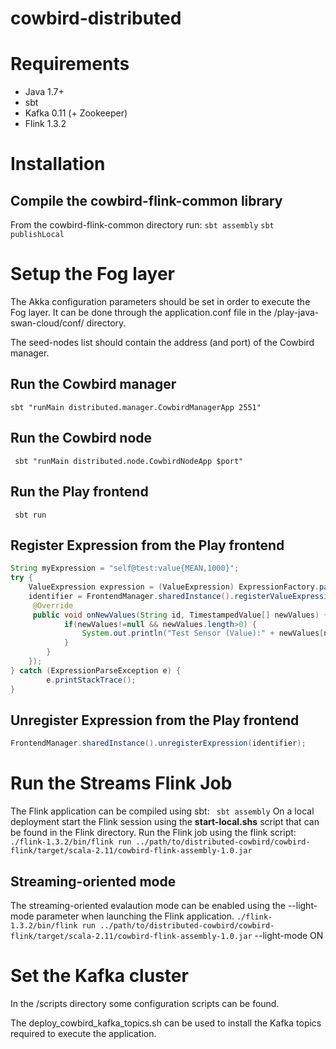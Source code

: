 # cowbird-distributed
# Requirements
* Java 1.7+
* sbt
* Kafka 0.11 (+ Zookeeper)
* Flink 1.3.2

# Installation
## Compile the cowbird-flink-common library
From the cowbird-flink-common directory run:
`sbt assembly`
`sbt publishLocal`

# Setup the Fog layer
The Akka configuration parameters should be set in order to execute the Fog layer. It can be done through the application.conf file in the /play-java-swan-cloud/conf/ directory.

The seed-nodes list should contain the address (and port) of the Cowbird manager.

## Run the Cowbird manager
`sbt "runMain distributed.manager.CowbirdManagerApp 2551"`

## Run the Cowbird node
` sbt "runMain distributed.node.CowbirdNodeApp $port"`

## Run the Play frontend 
` sbt run`

## Register Expression from the Play frontend
```Java
String myExpression = "self@test:value{MEAN,1000}";
try {
    ValueExpression expression = (ValueExpression) ExpressionFactory.parse(myExpression);
    identifier = FrontendManager.sharedInstance().registerValueExpression(expression, new ValueExpressionListener() {
     @Override
     public void onNewValues(String id, TimestampedValue[] newValues) {
            if(newValues!=null && newValues.length>0) {
                System.out.println("Test Sensor (Value):" + newValues[newValues.length-1].toString());
            }
        }
    });
} catch (ExpressionParseException e) {
        e.printStackTrace();
}
```


## Unregister Expression from the Play frontend
```Java
FrontendManager.sharedInstance().unregisterExpression(identifier);
```

# Run the Streams Flink Job
The Flink application can be compiled using sbt:
` sbt assembly`
On a local deployment start the Flink session using the **start-local.shs** script that can be found in the Flink directory.
Run the Flink job using the flink script:
`./flink-1.3.2/bin/flink run ../path/to/distributed-cowbird/cowbird-flink/target/scala-2.11/cowbird-flink-assembly-1.0.jar`
## Streaming-oriented mode
The streaming-oriented evalaution mode can be enabled using the --light-mode parameter when launching the Flink application.
`./flink-1.3.2/bin/flink run ../path/to/distributed-cowbird/cowbird-flink/target/scala-2.11/cowbird-flink-assembly-1.0.jar` --light-mode ON
# Set the Kafka cluster
In the /scripts directory some configuration scripts can be found.
 
The deploy_cowbird_kafka_topics.sh can be used to install the Kafka topics required to execute the application.




